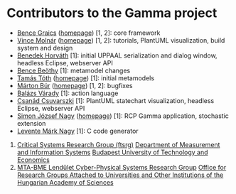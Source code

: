 # Contributors to the Gamma project

* [Bence Graics](https://github.com/grbeni) ([homepage](https://inf.mit.bme.hu/members/graicsb)) [1, 2]: core framework
* [Vince Molnár](https://github.com/vincemolnar) ([homepage](https://inf.mit.bme.hu/members/molnarv)) [1, 2]: tutorials, PlantUML visualization, build system and design
* [Benedek Horváth](https://github.com/benedekh) [1]: initial UPPAAL serialization and dialog window, headless Eclipse, webserver API
* [Bence Beöthy](https://github.com/beothy) [1]: metamodel changes
* [Tamás Tóth](https://github.com/tothtamas28) ([homepage](https://inf.mit.bme.hu/members/totht)) [1]: initial metamodels
* [Márton Búr](https://github.com/imbur) ([homepage](https://inf.mit.bme.hu/members/burm)) [1, 2]: bugfixes
* [Balázs Várady](https://github.com/Varadbal) [1]: action language
* [Csanád Csuvarszki](https://github.com/csuvi98) [1]: PlantUML statechart visualization, headless Eclipse, webserver API
* [Simon József Nagy](https://github.com/simon5521) ([homepage](https://www.mit.bme.hu/general/phd/simonjozsefnagy)) [1]: RCP Gamma application, stochastic extension
* [Levente Márk Nagy](https://github.com/nagyl1999) [1]: C code generator

1. [Critical Systems Research Group (ftsrg)](https://inf.mit.bme.hu/en) [Department of Measurement and Information Systems](http://www.mit.bme.hu/eng/) [Budapest University of Technology and Economics](http://www.bme.hu/?language=en)
2. [MTA-BME Lendület Cyber-Physical Systems Research Group](http://lendulet.inf.mit.bme.hu/) [Office for Research Groups Attached to Universities and Other Institutions of the Hungarian Academy of Sciences](http://mta.hu/english)
